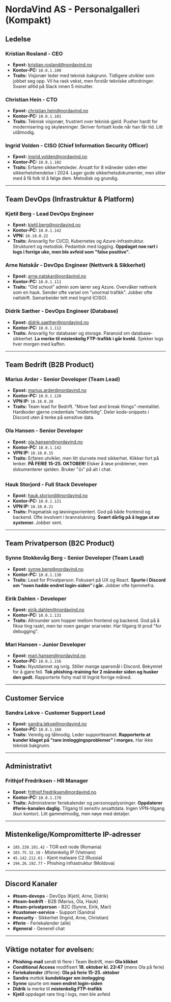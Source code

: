 # NordaVind AS - Personalgalleri (Kompakt)

## Ledelse

### **Kristian Rosland** - CEO
- **Epost:** kristian.rosland@nordavind.no
- **Kontor-PC:** `10.0.1.100`
- **Traits:** Visjonær leder med teknisk bakgrunn. Tidligere utvikler som jobbet seg opp. Vil ha rask vekst, men forstår tekniske utfordringer. Svarer alltid på Slack innen 5 minutter.

### **Christian Hein** - CTO
- **Epost:** christian.hein@nordavind.no
- **Kontor-PC:** `10.0.1.101`
- **Traits:** Teknisk visjonær, frustrert over teknisk gjeld. Pusher hardt for modernisering og skyløsninger. Skriver fortsatt kode når han får tid. Litt utålmodig.

### **Ingrid Volden** - CISO (Chief Information Security Officer)
- **Epost:** ingrid.volden@nordavind.no
- **Kontor-PC:** `10.0.1.102`
- **Traits:** Erfaren sikkerhetsleder. Ansatt for 8 måneder siden etter sikkerhetshendelse i 2024. Lager gode sikkerhetsdokumenter, men sliter med å få folk til å følge dem. Metodisk og grundig.

---

## Team DevOps (Infrastruktur & Platform)

### **Kjetil Berg** - Lead DevOps Engineer
- **Epost:** kjetil.berg@nordavind.no
- **Kontor-PC:** `10.0.1.142`
- **VPN:** `10.10.0.22`
- **Traits:** Ansvarlig for CI/CD, Kubernetes og Azure-infrastruktur. Strukturert og metodisk. Pedantisk med logging. **Oppdaget noe rart i logs i forrige uke, men ble avfeid som "false positive".**

### **Arne Natskår** - DevOps Engineer (Nettverk & Sikkerhet)
- **Epost:** arne.natskar@nordavind.no
- **Kontor-PC:** `10.0.1.111`
- **Traits:** "Old school" admin som lærer seg Azure. Overvåker nettverk som en hauk. Sender ofte varsel om "unormal trafikk". Jobber ofte nattskift. Samarbeider tett med Ingrid (CISO).

### **Didrik Sæther** - DevOps Engineer (Database)
- **Epost:** didrik.saether@nordavind.no
- **Kontor-PC:** `10.0.1.112`
- **Traits:** Ansvarlig for databaser og storage. Paranoid om database-sikkerhet. **La merke til mistenkelig FTP-trafikk i går kveld.** Sjekker logs hver morgen med kaffen.

---

## Team Bedrift (B2B Product)

### **Marius Arder** - Senior Developer (Team Lead)
- **Epost:** marius.arder@nordavind.no
- **Kontor-PC:** `10.0.1.120`
- **VPN IP:** `10.10.0.20`
- **Traits:** Team lead for Bedrift. "Move fast and break things"-mentalitet. Hardkoder gjerne credentials "midlertidig". Deler kode-snippets i Discord uten å tenke på sensitive data.

### **Ola Hansen** - Senior Developer
- **Epost:** ola.hansen@nordavind.no
- **Kontor-PC:** `10.0.1.142`
- **VPN IP:** `10.10.0.15`
- **Traits:** Erfaren utvikler, men litt slurvete med sikkerhet. Klikker fort på lenker. **PÅ FERIE 15-25. OKTOBER!** Elsker å løse problemer, men dokumenterer sjelden. Bruker "👍" på alt i chat.

### **Hauk Storjord** - Full Stack Developer
- **Epost:** hauk.storjord@nordavind.no
- **Kontor-PC:** `10.0.1.121`
- **VPN IP:** `10.10.0.21`
- **Traits:** Pragmatisk og løsningsorientert. God på både frontend og backend. Ofte involvert i brannslukning. **Svært dårlig på å logge ut av systemer.** Jobber sent.

---

## Team Privatperson (B2C Product)

### **Synne Stokkevåg Berg** - Senior Developer (Team Lead)
- **Epost:** synne.berg@nordavind.no
- **Kontor-PC:** `10.0.1.130`
- **Traits:** Lead for Privatperson. Fokusert på UX og React. **Spurte i Discord om "noen hadde endret login-siden" i går.** Jobber ofte hjemmefra.

### **Eirik Dahlen** - Developer
- **Epost:** eirik.dahlen@nordavind.no
- **Kontor-PC:** `10.0.1.131`
- **Traits:** Allrounder som hopper mellom frontend og backend. God på å fikse ting raskt, men tar noen ganger snarveier. Har tilgang til prod "for debugging".

### **Mari Hansen** - Junior Developer
- **Epost:** mari.hansen@nordavind.no
- **Kontor-PC:** `10.0.1.156`
- **Traits:** Nyutdannet og ivrig. Stiller mange spørsmål i Discord. Bekymret for å gjøre feil. **Tok phishing-training for 2 måneder siden og husker den godt.** Rapporterte fishy mail til Ingrid forrige måned.

---

## Customer Service

### **Sandra Lekve** - Customer Support Lead
- **Epost:** sandra.lekve@nordavind.no
- **Kontor-PC:** `10.0.1.160`
- **Traits:** Vennlig og tålmodig. Leder supportteamet. **Rapporterte at kunder klaget på "rare innloggingsproblemer" i morges.** Har ikke teknisk bakgrunn.

---

## Administrativt

### **Frithjof Fredriksen** - HR Manager
- **Epost:** frithjof.fredriksen@nordavind.no
- **Kontor-PC:** `10.0.1.170`
- **Traits:** Administrerer feriekalender og personopplysninger. **Oppdaterer #ferie-kanalen daglig.** Tilgang til sensitiv ansattdata. Ingen VPN-tilgang (kun kontor). Litt gammelmodig, men nøye med detaljer.

---

## Mistenkelige/Kompromitterte IP-adresser

- `185.220.101.42` - TOR exit node (Romania)
- `103.75.32.18` - Mistenkelig IP (Vietnam)
- `45.142.212.61` - Kjent malware C2 (Russia)
- `194.26.192.77` - Phishing infrastruktur (Moldova)

---

## Discord Kanaler

- **#team-devops** - DevOps (Kjetil, Arne, Didrik)
- **#team-bedrift** - B2B (Marius, Ola, Hauk)
- **#team-privatperson** - B2C (Synne, Eirik, Mari)
- **#customer-service** - Support (Sandra)
- **#security** - Sikkerhet (Ingrid, Arne, Christian)
- **#ferie** - Feriekalender (alle)
- **#general** - Generell chat

---

## Viktige notater for øvelsen:

- **Phishing-mail** sendt til flere i Team Bedrift, men **Ola klikket**
- **Conditional Access** modifisert **18. oktober kl. 23:47** (mens Ola på ferie)
- **Feriekalender** (#ferie): **Ola på ferie 15-25. oktober**
- **Sandra** mottok **kundeklager om innlogging**
- **Synne** spurte om **noen endret login-siden**
- **Didrik** la merke til **mistenkelig FTP-trafikk**
- **Kjetil** oppdaget rare ting i logs, men ble avfeid